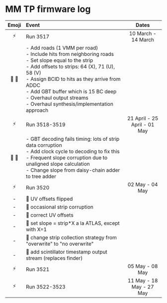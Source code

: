 MM TP firmware log
==================

Emoji          | Event         | Dates
:-------------:| :------------ |:-------:
:zap:          | Run 3517      | 10 March - 14 March
:ant: :wrench: | - Add roads (1 VMM per road) <br>- Include hits from neighboring roads <br>- Set slope equal to the strip <br>- Add offsets to strips: 64 (X), 71 (U), 58 (V) <br>- Assign BCID to hits as they arrive from ADDC <br>- Add GBT buffer which is 15 BC deep <br>- Overhaul output streams <br>- Overhaul synthesis/implementation approach | 
:zap:          | Run 3518-3519 | 21 April - 25 April - 01 May
:ant: :wrench: | - GBT decoding fails timing: lots of strip data corruption <br>- Add clock cycle to decoding to fix this <br>- Frequent slope corruption due to unaligned slope calculation <br>- Change slope from daisy-chain adder to tree adder | 
:zap: | Run 3520      | 02 May - 04 May
  -   | :ant: UV offsets flipped | 
  -   | :ant: occasional strip corruption |
  -   | :wrench: correct UV offsets |
  -   | :wrench: set slope = strip*X a la ATLAS, except with X=1 |
  -   | :wrench: change strip collection strategy from "overwrite" to "no overwrite" |
  -   | :wrench: add scintillator timestamp output stream (replaces finder) | 
:zap: | Run 3521      | 05 May - 08 May
:zap: | Run 3522-3523 | 11 May - 18 May - 27 May

